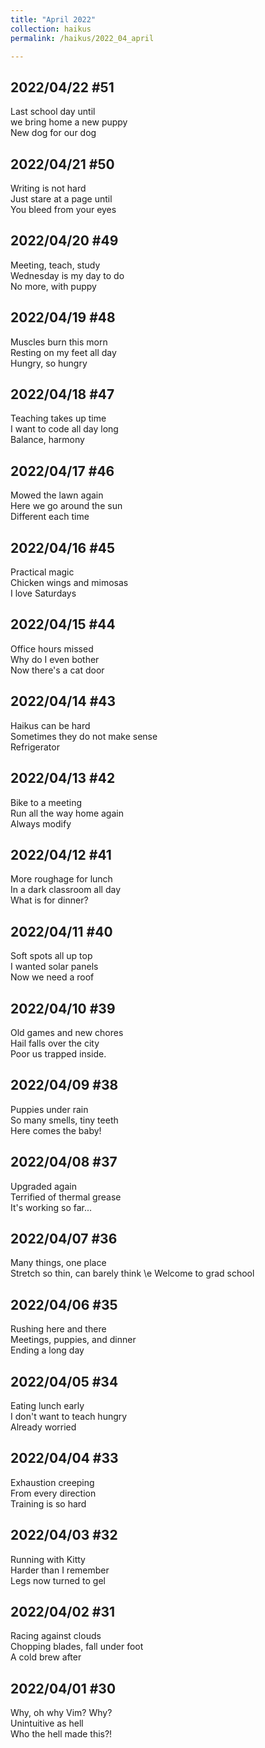 ```yaml
---
title: "April 2022"
collection: haikus
permalink: /haikus/2022_04_april

---
```

## 2022/04/22 #51
Last school day until \
we bring home a new puppy \
New dog for our dog

## 2022/04/21 #50
Writing is not hard \
Just stare at a page until \
You bleed from your eyes

## 2022/04/20 #49
Meeting, teach, study \
Wednesday is my day to do \
No more, with puppy

## 2022/04/19 #48
Muscles burn this morn \
Resting on my feet all day \
Hungry, so hungry

## 2022/04/18 #47
Teaching takes up time \
I want to code all day long \
Balance, harmony

## 2022/04/17 #46
Mowed the lawn again \
Here we go around the sun \
Different each time

## 2022/04/16 #45
Practical magic \
Chicken wings and mimosas \
I love Saturdays

## 2022/04/15 #44
Office hours missed \
Why do I even bother \
Now there's a cat door

## 2022/04/14 #43
Haikus can be hard \
Sometimes they do not make sense \
Refrigerator

## 2022/04/13 #42
Bike to a meeting \
Run all the way home again \
Always modify

## 2022/04/12 #41
More roughage for lunch \
In a dark classroom all day\
What is for dinner?

## 2022/04/11 #40
Soft spots all up top \
I wanted solar panels \
Now we need a roof

## 2022/04/10 #39
Old games and new chores \
Hail falls over the city \
Poor us trapped inside.

## 2022/04/09 #38
Puppies under rain \
So many smells, tiny teeth \
Here comes the baby!

## 2022/04/08 #37
Upgraded again \
Terrified of thermal grease\
It's working so far...

## 2022/04/07 #36
Many things, one place \
Stretch so thin, can barely think \e
Welcome to grad school

## 2022/04/06 #35
Rushing here and there \
Meetings, puppies, and dinner \
Ending a long day

## 2022/04/05 #34
Eating lunch early \
I don't want to teach hungry \
Already worried

## 2022/04/04 #33
Exhaustion creeping \
From every direction \
Training is so hard

## 2022/04/03 #32
Running with Kitty \
Harder than I remember \
Legs now turned to gel

## 2022/04/02 #31
Racing against clouds \
Chopping blades, fall under foot \
A cold brew after

## 2022/04/01 #30
Why, oh why Vim? Why? \
Unintuitive as hell \
Who the hell made this?!

<!-- Tana on eesti
vabariigiaastapaev
joogid koigile -->



<!-- Heading 1
======

Heading 2  
======

Heading 3
====== -->
